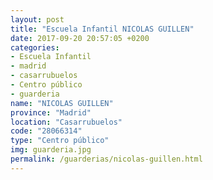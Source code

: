 ```yaml
---
layout: post
title: "Escuela Infantil NICOLAS GUILLEN"
date: 2017-09-20 20:57:05 +0200
categories:
- Escuela Infantil
- madrid
- casarrubuelos
- Centro público
- guarderia
name: "NICOLAS GUILLEN"
province: "Madrid"
location: "Casarrubuelos"
code: "28066314"
type: "Centro público"
img: guarderia.jpg
permalink: /guarderias/nicolas-guillen.html
---
```

